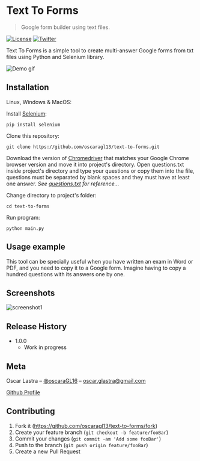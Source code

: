 # Text To Forms
> Google form builder using text files.

[![License][Github-license]][License]
[![Twitter][twitter-followers]][twitter-url]

Text To Forms is a simple tool to create multi-answer Google forms from txt files using Python and Selenium library.

![Demo gif](https://media.giphy.com/media/VDTrwzq4ohqFr8mkSR/giphy.gif)

## Installation

Linux, Windows & MacOS:

Install [Selenium](https://selenium-python.readthedocs.io/installation.html):
```
pip install selenium
```

Clone this repository:
```
git clone https://github.com/oscaragl13/text-to-forms.git
```

Download the version of [Chromedriver](https://chromedriver.chromium.org/downloads) that matches your Google Chrome browser version and move it into project's directory.
Open questions.txt inside project's directory and type your questions or copy them into the file, questions must be separated by blank spaces and they must have at least one answer. *See [questions.txt](questions.txt) for reference...*

Change directory to project's folder:
```
cd text-to-forms
```

Run program:
```
python main.py
```

## Usage example

This tool can be specially useful when you have written an exam in Word or PDF, and you need to copy it to a Google form. Imagine having to copy a hundred questions with its answers one by one.

## Screenshots
![screenshot1](https://i.imgur.com/OHEn8IL.png)

## Release History

* 1.0.0
    * Work in progress

## Meta

Oscar Lastra – [@oscaraGL16](https://twitter.com/oscaragl16) – oscar.glastra@gmail.com

<!-- LICENSE INFORMATION -->

[Github Profile][Github-url]

## Contributing

1. Fork it (<https://github.com/oscaragl13/text-to-forms/fork>)
2. Create your feature branch (`git checkout -b feature/fooBar`)
3. Commit your changes (`git commit -am 'Add some fooBar'`)
4. Push to the branch (`git push origin feature/fooBar`)
5. Create a new Pull Request

<!-- Markdown link & img dfn's -->
[twitter-url]: https://twitter.com/oscaragl16
[Github-url]: https://github.com/oscaragl13/text-to-forms/
[Github-license]: https://img.shields.io/github/license/oscaragl13/text-to-forms
[License]: https://github.com/oscaragl13/text-to-forms/blob/main/LICENSE
[twitter-followers]: https://img.shields.io/twitter/follow/oscaragl16.svg?style=social&label=Follow
